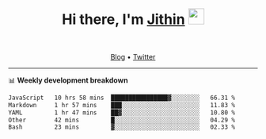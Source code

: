 <h1 align="center">Hi there, I'm <a href="https://jithset.github.io/" target="_blank">Jithin</a> <img
src="https://github.com/blackcater/blackcater/raw/main/images/Hi.gif" height="32" /></h1>

<br />

<p align="center">
  <a href="https://jithset.github.io">Blog</a> •
  <a href="https://twitter.com/jithset">Twitter</a>
</p>

---

📊 **Weekly development breakdown**

<!--START_SECTION:waka-->

```txt
JavaScript   10 hrs 58 mins  ████████████████▓░░░░░░░░   66.31 %
Markdown     1 hr 57 mins    ███░░░░░░░░░░░░░░░░░░░░░░   11.83 %
YAML         1 hr 47 mins    ██▓░░░░░░░░░░░░░░░░░░░░░░   10.80 %
Other        42 mins         █░░░░░░░░░░░░░░░░░░░░░░░░   04.29 %
Bash         23 mins         ▓░░░░░░░░░░░░░░░░░░░░░░░░   02.33 %
```

<!--END_SECTION:waka-->

